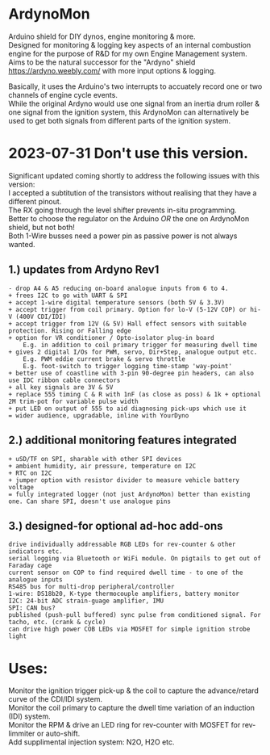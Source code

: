 # ArdynoMon
Arduino shield for DIY dynos, engine monitoring &amp; more.  
Designed for monitoring & logging key aspects of an internal combustion engine for the purpose of R&D for my own Engine Management system. 
Aims to be the natural successor for the "Ardyno" shield https://ardyno.weebly.com/ with more input options & logging.  

Basically, it uses the Arduino's two interrupts to accuately record one or two channels of engine cycle events.  
While the original Ardyno would use one signal from an inertia drum roller & one signal from the ignition system, this ArdynoMon can alternatively be used to get both signals from different parts of the ignition system.  

# 2023-07-31 Don't use this version.
Significant updated coming shortly to address the following issues with this version:  
	I accepted a subtitution of the transistors without realising that they have a different pinout.  
 	The RX going through the level shifter prevents in-situ programming.  
  	Better to choose the regulator on the Arduino *OR* the one on ArdynoMon shield, but not both!  
   	Both 1-Wire busses need a power pin as passive power is not always wanted.  

## 1.) updates from Ardyno Rev1  
	- drop A4 & A5 reducing on-board analogue inputs from 6 to 4.  
	+ frees I2C to go with UART & SPI  
	+ accept 1-wire digital temperature sensors (both 5V & 3.3V)  
	+ accept trigger from coil primary. Option for lo-V (5-12V COP) or hi-V (400V CDI/IDI)  
	+ accept trigger from 12V (& 5V) Hall effect sensors with suitable protection. Rising or Falling edge    
	+ option for VR conditioner / Opto-isolator plug-in board  
		E.g. in addition to coil primary trigger for measuring dwell time  
	+ gives 2 digital I/Os for PWM, servo, Dir+Step, analogue output etc.
		E.g. PWM eddie current brake & servo throttle  
		E.g. foot-switch to trigger logging time-stamp 'way-point'  
	+ better use of coastline with 3-pin 90-degree pin headers, can also use IDC ribbon cable connectors  
	+ all key signals are 3V & 5V  
	+ replace 555 timing C & R with 1nF (as close as poss) & 1k + optional 2M trim-pot for variable pulse width  
	+ put LED on output of 555 to aid diagnosing pick-ups which use it  
	= wider audience, upgradable, inline with YourDyno  

## 2.) additional monitoring features integrated
	+ uSD/TF on SPI, sharable with other SPI devices
	+ ambient humidity, air pressure, temperature on I2C  
	+ RTC on I2C  
	+ jumper option with resistor divider to measure vehicle battery voltage
	= fully integrated logger (not just ArdynoMon) better than existing one. Can share SPI, doesn't use analogue pins  

## 3.) designed-for optional ad-hoc add-ons
	drive individually addressable RGB LEDs for rev-counter & other indicators etc.
	serial logging via Bluetooth or WiFi module. On pigtails to get out of Faraday cage  
	current sensor on COP to find required dwell time - to one of the analogue inputs  
	RS485 bus for multi-drop peripheral/controller  
	1-wire: DS18b20, K-type thermocouple amplifiers, battery monitor  
	I2C: 24-bit ADC strain-guage amplifier, IMU  
	SPI: CAN bus?
	published (push-pull buffered) sync pulse from conditioned signal. For tacho, etc. (crank & cycle)  
	can drive high power COB LEDs via MOSFET for simple ignition strobe light  

# Uses:

Monitor the ignition trigger pick-up & the coil to capture the advance/retard curve of the CDI/IDI system.  
Monitor the coil primary to capture the dwell time variation of an induction (IDI) system.  
Monitor the RPM & drive an LED ring for rev-counter with MOSFET for rev-limmiter or auto-shift.  
Add supplimental injection system: N2O, H2O etc.  


